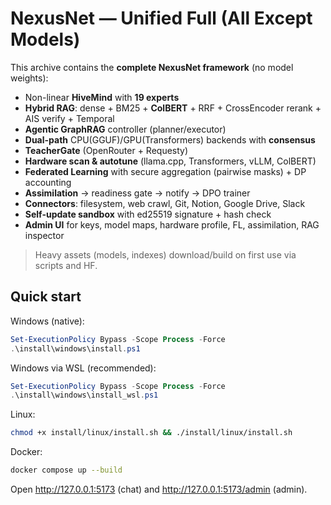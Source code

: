 # NexusNet — Unified Full (All Except Models)

This archive contains the **complete NexusNet framework** (no model weights):
- Non-linear **HiveMind** with **19 experts**
- **Hybrid RAG**: dense + BM25 + **ColBERT** + RRF + CrossEncoder rerank + AIS verify + Temporal
- **Agentic GraphRAG** controller (planner/executor)
- **Dual-path** CPU(GGUF)/GPU(Transformers) backends with **consensus**
- **TeacherGate** (OpenRouter + Requesty)
- **Hardware scan & autotune** (llama.cpp, Transformers, vLLM, ColBERT)
- **Federated Learning** with secure aggregation (pairwise masks) + DP accounting
- **Assimilation** → readiness gate → notify → DPO trainer
- **Connectors**: filesystem, web crawl, Git, Notion, Google Drive, Slack
- **Self-update sandbox** with ed25519 signature + hash check
- **Admin UI** for keys, model maps, hardware profile, FL, assimilation, RAG inspector

> Heavy assets (models, indexes) download/build on first use via scripts and HF.

## Quick start
Windows (native):
```powershell
Set-ExecutionPolicy Bypass -Scope Process -Force
.\install\windows\install.ps1
```
Windows via WSL (recommended):
```powershell
Set-ExecutionPolicy Bypass -Scope Process -Force
.\install\windows\install_wsl.ps1
```
Linux:
```bash
chmod +x install/linux/install.sh && ./install/linux/install.sh
```
Docker:
```bash
docker compose up --build
```

Open http://127.0.0.1:5173 (chat) and http://127.0.0.1:5173/admin (admin).